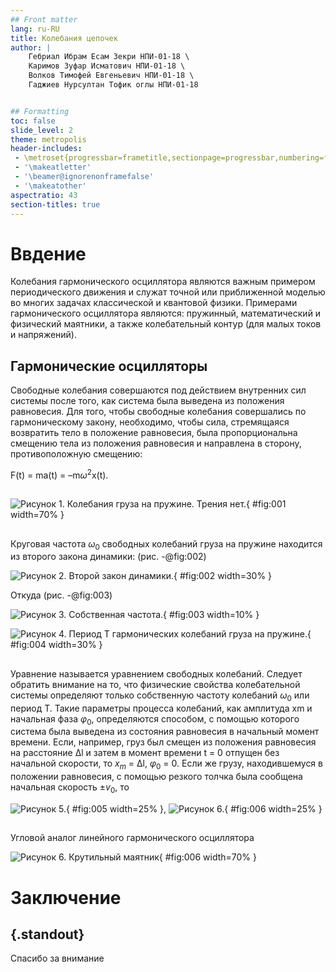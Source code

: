 ```yaml
---
## Front matter
lang: ru-RU
title: Колебания цепочек
author: |
	Гебриал Ибрам Есам Зекри НПИ-01-18 \	 
	Каримов Зуфар Исматович НПИ-01-18 \
	Волков Тимофей Евгеньевич НПИ-01-18 \
	Гаджиев Нурсултан Тофик оглы НПИ-01-18


## Formatting
toc: false
slide_level: 2
theme: metropolis
header-includes:
 - \metroset{progressbar=frametitle,sectionpage=progressbar,numbering=fraction}
 - '\makeatletter'
 - '\beamer@ignorenonframefalse'
 - '\makeatother'
aspectratio: 43
section-titles: true
---
```


# Ввдение

Колебания гармонического осциллятора являются важным примером периодического движения и служат точной или приближенной моделью во многих задачах классической и квантовой физики. Примерами гармонического осциллятора являются: пружинный, математический и физический маятники, а также колебательный контур (для малых токов и напряжений).

## Гармонические осцилляторы

Свободные колебания совершаются под действием внутренних сил системы после того, как система была выведена из положения равновесия. Для того, чтобы свободные колебания совершались по гармоническому закону, необходимо, чтобы сила, стремящаяся возвратить тело в положение равновесия, была пропорциональна смещению тела из положения равновесия и направлена в сторону, противоположную смещению:

F(t) = ma(t) = –m$ω^2$x(t).

##

![Рисунок 1. Колебания груза на пружине. Трения нет. ](image/8.jpg){ #fig:001 width=70% }

##

Круговая частота $ω_{0}$ свободных колебаний груза на пружине находится из второго закона динамики: (рис. -@fig:002)

![Рисунок 2. Второй закон динамики. ](image/9.png){ #fig:002 width=30% }

Откуда (рис. -@fig:003)

![Рисунок 3. Cобственная частота. ](image/7.jpg){ #fig:003 width=10% }

![Рисунок 4. Период T гармонических колебаний груза на пружине. ](image/3.jpg){ #fig:004 width=30% }

##

Уравнение называется уравнением свободных колебаний. Следует обратить внимание на то, что физические свойства колебательной системы определяют только собственную частоту колебаний $ω_{0}$ или период T. Такие параметры процесса колебаний, как амплитуда xm и начальная фаза $φ_{0}$, определяются способом, с помощью которого система была выведена из состояния равновесия в начальный момент времени. Если, например, груз был смещен из положения равновесия на расстояние Δl и затем в момент времени t = 0 отпущен без начальной скорости, то $x_{m}$ = Δl, $φ_{0}$ = 0. Если же грузу, находившемуся в положении равновесия, с помощью резкого толчка была сообщена начальная скорость ±$v_{0}$, то


![Рисунок 5.](image/6.jpg){ #fig:005 width=25% }, ![Рисунок 6.](image/5.jpg){ #fig:006 width=25% }

##

Угловой аналог линейного гармонического осциллятора

![Рисунок 6. Крутильный маятник](image/13.png){ #fig:006 width=70% }

# Заключение

## {.standout}

Спасибо за внимание
